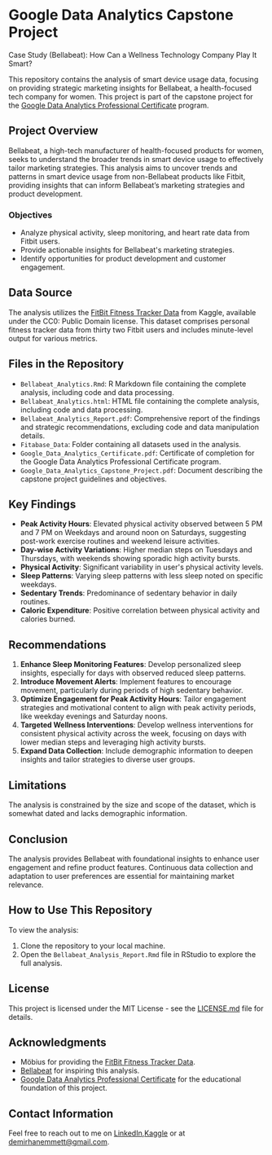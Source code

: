 # Google Data Analytics Capstone Project
 Case Study (Bellabeat): How Can a Wellness Technology Company Play It Smart?

This repository contains the analysis of smart device usage data, focusing on providing strategic marketing insights for Bellabeat, a health-focused tech company for women. This project is part of the capstone project for the [Google Data Analytics Professional Certificate](https://www.coursera.org/professional-certificates/google-data-analytics) program.

## Project Overview

Bellabeat, a high-tech manufacturer of health-focused products for women, seeks to understand the broader trends in smart device usage to effectively tailor marketing strategies. This analysis aims to uncover trends and patterns in smart device usage from non-Bellabeat products like Fitbit, providing insights that can inform Bellabeat’s marketing strategies and product development.

### Objectives

- Analyze physical activity, sleep monitoring, and heart rate data from Fitbit users.
- Provide actionable insights for Bellabeat's marketing strategies.
- Identify opportunities for product development and customer engagement.

## Data Source

The analysis utilizes the [FitBit Fitness Tracker Data](https://www.kaggle.com/datasets/arashnic/fitbit) from Kaggle, available under the CC0: Public Domain license. This dataset comprises personal fitness tracker data from thirty two Fitbit users and includes minute-level output for various metrics.

## Files in the Repository

- `Bellabeat_Analytics.Rmd`: R Markdown file containing the complete analysis, including code and data processing.
- `Bellabeat_Analytics.html`: HTML file containing the complete analysis, including code and data processing.
- `Bellabeat_Analytics_Report.pdf`: Comprehensive report of the findings and strategic recommendations, excluding code and data manipulation details.
- `Fitabase_Data`: Folder containing all datasets used in the analysis.
- `Google_Data_Analytics_Certificate.pdf`: Certificate of completion for the Google Data Analytics Professional Certificate program.
- `Google_Data_Analytics_Capstone_Project.pdf`: Document describing the capstone project guidelines and objectives.

## Key Findings

- **Peak Activity Hours**: Elevated physical activity observed between 5 PM and 7 PM on Weekdays and around noon on Saturdays, suggesting post-work exercise routines and weekend leisure activities.
- **Day-wise Activity Variations**: Higher median steps on Tuesdays and Thursdays, with weekends showing sporadic high activity bursts.
- **Physical Activity**: Significant variability in user's physical activity levels.
- **Sleep Patterns**: Varying sleep patterns with less sleep noted on specific weekdays.
- **Sedentary Trends**: Predominance of sedentary behavior in daily routines.
- **Caloric Expenditure**: Positive correlation between physical activity and calories burned.

## Recommendations

1. **Enhance Sleep Monitoring Features**: Develop personalized sleep insights, especially for days with observed reduced sleep patterns.
2. **Introduce Movement Alerts**: Implement features to encourage movement, particularly during periods of high sedentary behavior.
3. **Optimize Engagement for Peak Activity Hours**: Tailor engagement strategies and motivational content to align with peak activity periods, like weekday evenings and Saturday noons.
4. **Targeted Wellness Interventions**: Develop wellness interventions for consistent physical activity across the week, focusing on days with lower median steps and leveraging high activity bursts.
5. **Expand Data Collection**: Include demographic information to deepen insights and tailor strategies to diverse user groups.

## Limitations

The analysis is constrained by the size and scope of the dataset, which is somewhat dated and lacks demographic information.

## Conclusion

The analysis provides Bellabeat with foundational insights to enhance user engagement and refine product features. Continuous data collection and adaptation to user preferences are essential for maintaining market relevance.

## How to Use This Repository

To view the analysis:
1. Clone the repository to your local machine.
2. Open the `Bellabeat_Analysis_Report.Rmd` file in RStudio to explore the full analysis.

## License

This project is licensed under the MIT License - see the [LICENSE.md](LICENSE.md) file for details.

## Acknowledgments

- Möbius for providing the [FitBit Fitness Tracker Data](https://www.kaggle.com/datasets/arashnic/fitbit).
- [Bellabeat](https://bellabeat.com/) for inspiring this analysis.
- [Google Data Analytics Professional Certificate](https://www.coursera.org/account/accomplishments/professional-cert/6AXZXLM3G24Y) for the educational foundation of this project.

## Contact Information
Feel free to reach out to me on [LinkedIn](https://www.linkedin.com/in/demirhanemmett/),[Kaggle](https://www.kaggle.com/emmettdemirhan/) or at [demirhanemmett@gmail.com](mailto:demirhanemmett@gmail.com).

